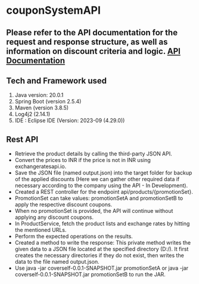 # couponSystemAPI

## Please refer to the API documentation for the request and response structure, as well as information on discount criteria and logic. [API Documentation]( https://www.notion.so/Coupon-System-API-0402639953b243e7be4aa70cef7bb396?pvs=4 )



## Tech and Framework used
1. Java version: 20.0.1
2. Spring Boot (version 2.5.4)
3. Maven (version 3.8.5)
4. Log4j2 (2.14.1)
5. IDE : Eclipse IDE  (Version: 2023-09 (4.29.0)) 

## Rest API

- Retrieve the product details by calling the third-party JSON API.
- Convert the prices to INR if the price is not in INR using exchangeratesapi.io.
- Save the JSON file (named output.json) into the target folder for backup of the applied discounts (Here we can gather other required data if necessary according to the company using the API - In Development).
- Created a REST controller for the endpoint api/products/{promotionSet}.
- PromotionSet can take values: promotionSetA and promotionSetB to apply the respective discount coupons.
- When no promotionSet is provided, the API will continue without applying any discount coupons.
- In ProductService, fetch the product lists and exchange rates by hitting the mentioned URLs.
- Perform the expected operations on the results.
- Created a method to write the response: This private method writes the given data to a JSON file located at the specified directory (D:/). It first creates the necessary directories if they do not exist, then writes the data to the file named output.json.
- Use java -jar coverself-0.0.1-SNAPSHOT.jar promotionSetA or java -jar coverself-0.0.1-SNAPSHOT.jar promotionSetB to run the JAR.
